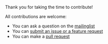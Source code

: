 Thank you for taking the time to contribute!

All contributions are welcome:

* You can ask a question on the [mailinglist](https://groups.google.com/forum/?fromgroups#!forum/equalsverifier)
* You can [submit an issue or a feature request](https://github.com/jqno/equalsverifier/issues)
* You can make a [pull request](https://github.com/jqno/equalsverifier/pulls)

